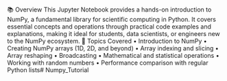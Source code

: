 📚 Overview
This Jupyter Notebook provides a hands-on introduction to NumPy, a fundamental library for scientific computing in Python. It covers essential concepts and operations through practical code examples and explanations, making it ideal for students, data scientists, or engineers new to the NumPy ecosystem.
🔧 Topics Covered
•	Introduction to NumPy
•	Creating NumPy arrays (1D, 2D, and beyond)
•	Array indexing and slicing
•	Array reshaping
•	Broadcasting
•	Mathematical and statistical operations
•	Working with random numbers
•	Performance comparison with regular Python lists# Numpy_Tutorial
